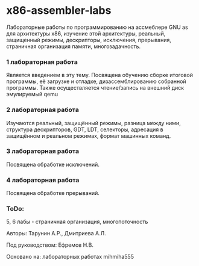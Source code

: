 # x86-assembler-labs
Лабораторные работы по программированию на ассмеблере GNU as для архитектуры x86, изучение этой архитектуры, реальный, защищенный режимы, дескрипторы, исключения, прерывания, страничная организация памяти, многозадачность.
### 1 лабораторная работа
Является введением в эту тему. Посвящена обучению сборке итоговой программы, её загрузке и отладке, дизассемблированию собранной программы. Также осуществляется чтение/запись на внешний диск эмулируемый qemu
### 2 лабораторная работа
Изучаются реальный, защищённый режимы, разница между ними, структура дескрипторов, GDT, LDT, селекторы, адресация в защищённом и реальном режимах, формат машинных команд.
### 3 лабораторная работа 
Посвящена обработке исключений.
### 4 лабораторная работа 
Посвящена обработке прерываний.



### ToDo:
5, 6 лабы - страничная организация, многопоточность



Авторы: Тарунин А.Р., Дмитриева А.Л.

Под руководством: Ефремов Н.В.

Основано на: лабораторных работах mihmiha555
